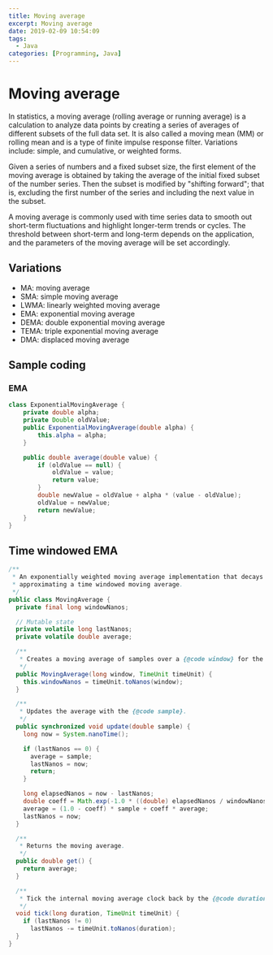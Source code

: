 ```yaml
---
title: Moving average
excerpt: Moving average
date: 2019-02-09 10:54:09
tags:
  - Java
categories: [Programming, Java]
---
```


# Moving average

In statistics, a moving average (rolling average or running average) is a calculation to analyze data points by creating a series of averages of different subsets of the full data set. It is also called a moving mean (MM) or rolling mean and is a type of finite impulse response filter. Variations include: simple, and cumulative, or weighted forms.

Given a series of numbers and a fixed subset size, the first element of the moving average is obtained by taking the average of the initial fixed subset of the number series. Then the subset is modified by "shifting forward"; that is, excluding the first number of the series and including the next value in the subset.

A moving average is commonly used with time series data to smooth out short-term fluctuations and highlight longer-term trends or cycles. The threshold between short-term and long-term depends on the application, and the parameters of the moving average will be set accordingly.

## Variations

+ MA:     moving average
+ SMA:    simple moving average
+ LWMA:   linearly weighted moving average
+ EMA:    exponential moving average
+ DEMA:   double exponential moving average
+ TEMA:   triple exponential moving average
+ DMA:    displaced moving average

## Sample coding

### EMA

```java
class ExponentialMovingAverage {
    private double alpha;
    private Double oldValue;
    public ExponentialMovingAverage(double alpha) {
        this.alpha = alpha;
    }

    public double average(double value) {
        if (oldValue == null) {
            oldValue = value;
            return value;
        }
        double newValue = oldValue + alpha * (value - oldValue);
        oldValue = newValue;
        return newValue;
    }
}
```

## Time windowed EMA

```java
/**
 * An exponentially weighted moving average implementation that decays based on the elapsed time since the last update,
 * approximating a time windowed moving average.
 */
public class MovingAverage {
  private final long windowNanos;

  // Mutable state
  private volatile long lastNanos;
  private volatile double average;

  /**
   * Creates a moving average of samples over a {@code window} for the {@code timeUnit}.
   */
  public MovingAverage(long window, TimeUnit timeUnit) {
    this.windowNanos = timeUnit.toNanos(window);
  }

  /**
   * Updates the average with the {@code sample}.
   */
  public synchronized void update(double sample) {
    long now = System.nanoTime();

    if (lastNanos == 0) {
      average = sample;
      lastNanos = now;
      return;
    }

    long elapsedNanos = now - lastNanos;
    double coeff = Math.exp(-1.0 * ((double) elapsedNanos / windowNanos));
    average = (1.0 - coeff) * sample + coeff * average;
    lastNanos = now;
  }

  /**
   * Returns the moving average.
   */
  public double get() {
    return average;
  }

  /**
   * Tick the internal moving average clock back by the {@code duration}. Useful for testing.
   */
  void tick(long duration, TimeUnit timeUnit) {
    if (lastNanos != 0)
      lastNanos -= timeUnit.toNanos(duration);
  }
}
```

